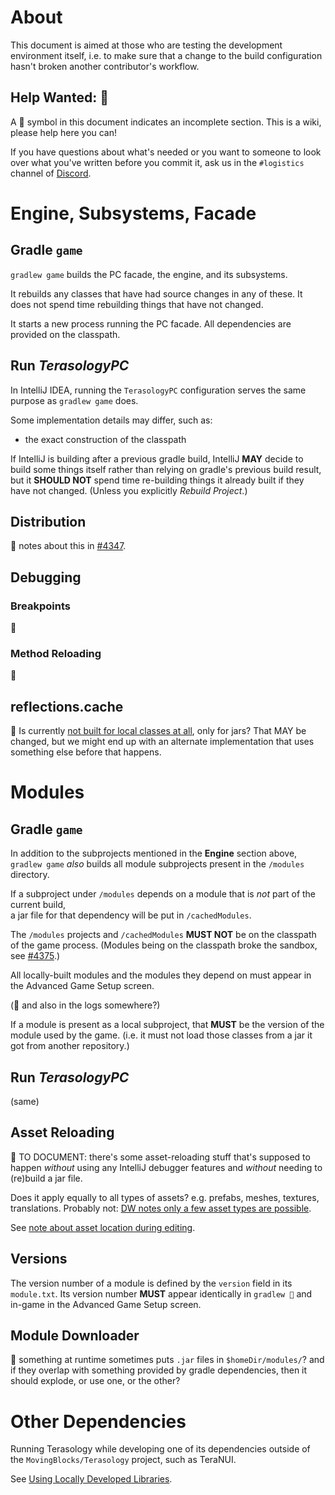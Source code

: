 # About

This document is aimed at those who are testing the development environment itself, i.e. to make sure that a change to the build configuration hasn't broken another contributor's workflow.

## Help Wanted: 🧩

A 🧩 symbol in this document indicates an incomplete section. This is a wiki, please help here you can!

If you have questions about what's needed or you want to someone to look over what you've written before you commit it, ask us in the `#logistics` channel of [Discord](Home.md#joining-the-community--asking-for-help).

# Engine, Subsystems, Facade

## Gradle `game`

`gradlew game` builds the PC facade, the engine, and its subsystems.

It rebuilds any classes that have had source changes in any of these.
It does not spend time rebuilding things that have not changed.

It starts a new process running the PC facade.
All dependencies are provided on the classpath.

## Run _TerasologyPC_

In IntelliJ IDEA, running the `TerasologyPC` configuration serves the same purpose as `gradlew game` does.

Some implementation details may differ, such as:

* the exact construction of the classpath

If IntelliJ is building after a previous gradle build, IntelliJ **MAY** decide to build some things itself rather than relying on gradle's previous build result, but it **SHOULD NOT** spend time re-building things it already built if they have not changed. (Unless you explicitly _Rebuild Project_.)

## Distribution

🧩 notes about this in [#4347](https://github.com/MovingBlocks/Terasology/pull/4347).


## Debugging

### Breakpoints

🧩

### Method Reloading

🧩

## reflections.cache

🧩 Is currently [not built for local classes at all](https://github.com/MovingBlocks/Terasology/pull/4157#issuecomment-708589181), only for jars? That MAY be changed, but we might end up with an alternate implementation that uses something else before that happens.


# Modules

## Gradle `game`

In addition to the subprojects mentioned in the **Engine** section above, `gradlew game` _also_ builds all module subprojects present in the `/modules` directory.

If a subproject under `/modules` depends on a module that is _not_ part of the current build,  
a jar file for that dependency will be put in `/cachedModules`.

The `/modules` projects and `/cachedModules` **MUST NOT** be on the classpath of the game process. (Modules being on the classpath broke the sandbox, see [#4375](https://github.com/MovingBlocks/Terasology/issues/4375).)

All locally-built modules and the modules they depend on must appear in the Advanced Game Setup screen.

(🧩 and also in the logs somewhere?)

If a module is present as a local subproject, that **MUST** be the version of the module used by the game. (i.e. it must not load those classes from a jar it got from another repository.)

## Run _TerasologyPC_

(same)


## Asset Reloading

🧩 TO DOCUMENT: there's some asset-reloading stuff that's supposed to happen _without_ using any IntelliJ debugger features and _without_ needing to (re)build a jar file.

Does it apply equally to all types of assets? e.g. prefabs, meshes, textures, translations. Probably not: [DW notes only a few asset types are possible](https://github.com/MovingBlocks/Terasology/pull/4157#issuecomment-708589181).

See [note about asset location during editing](https://github.com/MovingBlocks/Terasology/pull/4157#issuecomment-735016251).

## Versions

The version number of a module is defined by the `version` field in its `module.txt`. Its version number **MUST** appear identically in `gradlew 🧩` and in-game in the Advanced Game Setup screen.

## Module Downloader

🧩 something at runtime sometimes puts `.jar` files in `$homeDir/modules/`? and if they overlap with something provided by gradle dependencies, then it should explode, or use one, or the other?


# Other Dependencies

Running Terasology while developing one of its dependencies outside of the `MovingBlocks/Terasology` project, such as TeraNUI.

See [Using Locally Developed Libraries](Using-Locally-Developed-Libraries.md).
